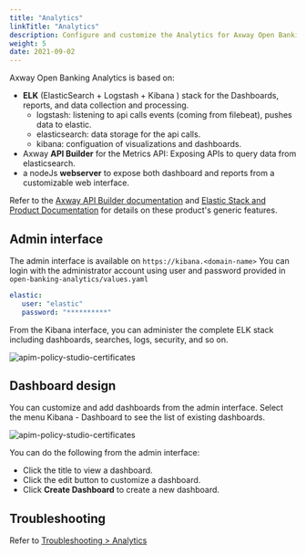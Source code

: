 ```yaml
---
title: "Analytics"
linkTitle: "Analytics"
description: Configure and customize the Analytics for Axway Open Banking
weight: 5
date: 2021-09-02
---
```


Axway Open Banking Analytics is based on:

* **ELK** (ElasticSearch + Logstash + Kibana ) stack for the Dashboards, reports, and data collection and processing.
    * logstash: listening to api calls events (coming from filebeat), pushes data to elastic.
    * elasticsearch: data storage for the api calls.
    * kibana: configuation of visualizations and dashboards.
* Axway **API Builder** for the Metrics API: Exposing APIs to query data from elasticsearch.
* a nodeJs **webserver** to expose both dashboard and reports from a customizable web interface.

Refer to the [Axway API Builder documentation](https://docs.axway.com/bundle/api-builder/page/docs/index.html) and [Elastic Stack and Product Documentation](https://www.elastic.co/guide/index.html) for details on these product's generic features.

## Admin interface

The admin interface is available on `https://kibana.<domain-name>`
You can login with the administrator account using user and password provided in `open-banking-analytics/values.yaml`

```yaml
elastic:
   user: "elastic"
   password: "**********"
```

From the Kibana interface, you can administer the complete ELK stack including dashboards, searches, logs, security, and so on.

![apim-policy-studio-certificates](/Images/analytics-homepage.png)

## Dashboard design

You can customize and add dashboards from the admin interface.
Select the menu Kibana - Dashboard to see the list of existing dashboards.

![apim-policy-studio-certificates](/Images/analytics-dashboards-list.png)

You can do the following from the admin interface:

* Click the title to view a dashboard.
* Click the edit button to customize a dashboard.
* Click **Create Dashboard** to create a new dashboard.

## Troubleshooting

Refer to [Troubleshooting > Analytics](/docs/validation/troubleshooting#analytics)